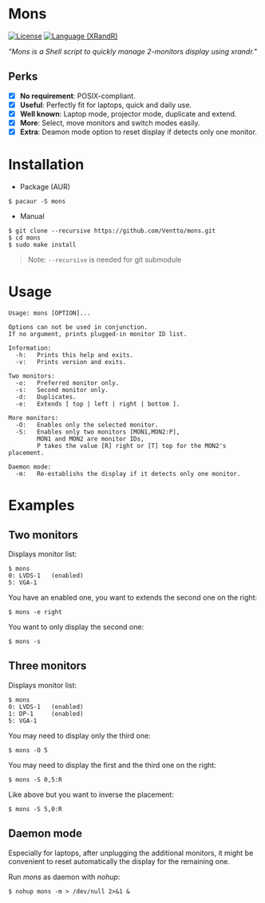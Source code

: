 Mons
===================
[![License](https://img.shields.io/badge/license-MIT-blue.svg?style=flat)](https://github.com/Ventto/mons/blob/master/LICENSE)
[![Language (XRandR)](https://img.shields.io/badge/powered_by-XRandR-brightgreen.svg)](https://www.x.org/archive/X11R7.5/doc/man/man1/xrandr.1.html)

*"Mons is a Shell script to quickly manage 2-monitors display using xrandr."*

## Perks

* [x] **No requirement**: POSIX-compliant.
* [x] **Useful**: Perfectly fit for laptops, quick and daily use.
* [x] **Well known**: Laptop mode, projector mode, duplicate and extend.
* [x] **More**: Select, move monitors and switch modes easily.
* [x] **Extra**: Deamon mode option to reset display if detects only one monitor.

# Installation

* Package (AUR)

```
$ pacaur -S mons
```

* Manual

```
$ git clone --recursive https://github.com/Ventto/mons.git
$ cd mons
$ sudo make install
```
> Note: `--recursive` is needed for git submodule

# Usage

```
Usage: mons [OPTION]...

Options can not be used in conjunction.
If no argument, prints plugged-in monitor ID list.

Information:
  -h:   Prints this help and exits.
  -v:   Prints version and exits.

Two monitors:
  -o:   Preferred monitor only.
  -s:   Second monitor only.
  -d:   Duplicates.
  -e:   Extends [ top | left | right | bottom ].

More monitors:
  -O:   Enables only the selected monitor.
  -S:   Enables only two monitors [MON1,MON2:P],
        MON1 and MON2 are monitor IDs,
        P takes the value [R] right or [T] top for the MON2's placement.

Daemon mode:
  -m:   Re-establishs the display if it detects only one monitor.
```

# Examples

## Two monitors

Displays monitor list:

```
$ mons
0: LVDS-1   (enabled)
5: VGA-1
```

You have an enabled one, you want to extends the second one on the right:

```
$ mons -e right
```

You want to only display the second one:

```
$ mons -s
```

## Three monitors


Displays monitor list:

```
$ mons
0: LVDS-1   (enabled)
1: DP-1     (enabled)
5: VGA-1
```

You may need to display only the third one:

```
$ mons -O 5
```

You may need to display the first and the third one on the right:

```
$ mons -S 0,5:R
```

Like above but you want to inverse the placement:

```
$ mons -S 5,0:R
```

## Daemon mode

Especially for laptops, after unplugging the additional monitors, it might be
convenient to reset automatically the display for the remaining one.

Run *mons* as daemon with *nohup*:

```
$ nohup mons -m > /dev/null 2>&1 &
```
